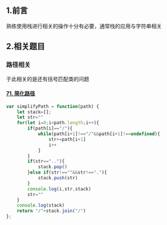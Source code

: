 ## 1.前言

熟练使用栈进行相关的操作十分有必要，通常栈的应用与字符串相关

## 2.相关题目

### 路径相关

于此相关的是还有括号匹配类的问题

#### [71. 简化路径](https://leetcode-cn.com/problems/simplify-path/)

```javascript
var simplifyPath = function(path) {
    let stack=[];
    let str=""
    for(let i=0;i<path.length;i++){
        if(path[i]=="/"){
            while(path[i+1]!=="/"&&path[i+1]!==undefined){
                str+=path[i+1]
                i++
            }
        }
        if(str==".."){
            stack.pop()
        }else if(str!==""&&str!=="."){
            stack.push(str)
        }
        console.log(i,str,stack)
        str=""
    }
    console.log(stack)
    return "/"+stack.join("/")
};
```

